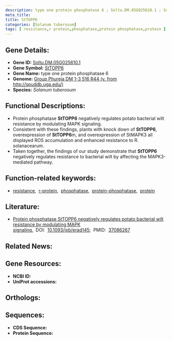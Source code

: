```yaml
---
description: type one protein phosphatase 6 ; Soltu.DM.05G025610.1 ; Solanum tuberosum
meta_title:
title: StTOPP6
categories: [Solanum tuberosum]
tags: [ resistance,r protein,phosphatase,protein phosphatase,protein ]
---
```


## Gene Details:
- **Gene ID:** [Soltu.DM.05G025610.1]()
- **Gene Symbol:** <u>StTOPP6</u>
- **Gene Name:** type one protein phosphatase 6
- **Genome:** [Group Phureja DM 1-3 516 R44 (v. from http://spuddb.uga.edu/)]()
- **Species:** *Solanum tuberosum*

## Functional Descriptions:
   - Protein phosphatase **StTOPP6** negatively regulates potato bacterial wilt resistance by modulating MAPK signaling.
   - Consistent with these findings, plants with knock down of **StTOPP6**, overexpression of **StTOPP6**m, and overexpression of StMAPK3 all displayed ROS accumulation and enhanced resistance to R. solanacearum.
   - Taken together, the findings of our study demonstrate that **StTOPP6** negatively regulates resistance to bacterial wilt by affecting the MAPK3-mediated pathway.

## Function-related keywords:
   - [resistance](/tags/resistance/),&nbsp;&nbsp;[r-protein](/tags/r-protein/),&nbsp;&nbsp;[phosphatase](/tags/phosphatase/),&nbsp;&nbsp;[protein-phosphatase](/tags/protein-phosphatase/),&nbsp;&nbsp;[protein](/tags/protein/)

## Literature:
   - [Protein phosphatase StTOPP6 negatively regulates potato bacterial wilt resistance by modulating MAPK signaling.](https://doi.org/10.1093/jxb/erad145)&nbsp;&nbsp;DOI:&nbsp;&nbsp;[10.1093/jxb/erad145](https://doi.org/10.1093/jxb/erad145);&nbsp;&nbsp;PMID:&nbsp;&nbsp;[37086267](https://pubmed.ncbi.nlm.nih.gov/37086267/)

## Related News:

## Gene Resources:
- **NCBI ID:**  [](https://www.ncbi.nlm.nih.gov/gene/?term=)
- **UniProt accessions:**  [](https://www.uniprot.org/uniprotkb//entry)

## Orthologs:

## Sequences:
- **CDS Sequence:**
- **Protein Sequence:**
